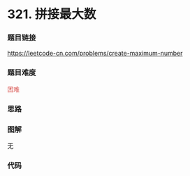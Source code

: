 # 321. 拼接最大数

### 题目链接

https://leetcode-cn.com/problems/create-maximum-number

### 题目难度

<font color=#D9534F>困难</font>

### 思路



### 图解

无

### 代码

```python
```